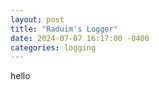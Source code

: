 ```yaml
---
layout: post
title: "Raduim's Logger"
date: 2024-07-07 16:17:00 -0400
categories: logging
---
```


hello